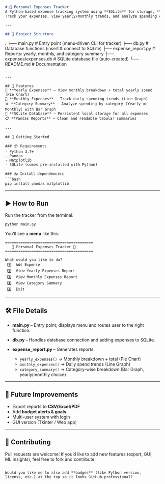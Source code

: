 ```markdown
# 🧾 Personal Expenses Tracker
A Python-based expense tracking system using **SQLite** for storage, **Pandas** for clean tabular reports, and **Matplotlib** for visualizations.  
Track your expenses, view yearly/monthly trends, and analyze spending categories with ease.

---

## 📁 Project Structure
```

.
├── main.py               # Entry point (menu-driven CLI for tracker)
├── db.py                 # Database functions (insert & connect to SQLite)
├── expense\_report.py     # Reports: yearly, monthly, and category summary
├── expenses/expenses.db  # SQLite database file (auto-created)
└── README.md             # Documentation

````

---

## 🧠 Features
📅 **Yearly Expenses** – View monthly breakdown + total yearly spend (Pie Chart)  
📆 **Monthly Expenses** – Track daily spending trends (Line Graph)  
📊 **Category Summary** – Analyze spending by category (Yearly or Monthly) with Bar Graph  
💾 **SQLite Database** – Persistent local storage for all expenses  
📋 **Pandas Reports** – Clean and readable tabular summaries  

---

## 🚀 Getting Started

### 📦 Requirements
- Python 3.7+
- Pandas
- Matplotlib
- SQLite (comes pre-installed with Python)

### 📥 Install dependencies
```bash
pip install pandas matplotlib
````

---

## ▶️ How to Run

Run the tracker from the terminal:

```bash
python main.py
```

You’ll see a **menu** like this:

```
========================================
   🧾 Personal Expenses Tracker 🧾
========================================

What would you like to do?
 1️⃣  Add Expense
 2️⃣  View Yearly Expenses Report
 3️⃣  View Monthly Expenses Report
 4️⃣  View Category Summary
 5️⃣  Exit
```

---

## 🛠️ File Details

* **main.py** – Entry point; displays menu and routes user to the right function.
* **db.py** – Handles database connection and adding expenses to SQLite.
* **expense\_report.py** – Generates reports:

  * `yearly_expenses()` → Monthly breakdown + total (Pie Chart)
  * `monthly_expenses()` → Daily spend trends (Line Graph)
  * `category_summary()` → Category-wise breakdown (Bar Graph, yearly/monthly choice)

---

## 🔮 Future Improvements

* Export reports to **CSV/Excel/PDF**
* Add **budget alerts & goals**
* Multi-user system with login
* GUI version (Tkinter / Web app)

---

## 🤝 Contributing

Pull requests are welcome! If you’d like to add new features (export, GUI, ML insights), feel free to fork and contribute.

```

Would you like me to also add **badges** (like Python version, license, etc.) at the top so it looks GitHub-professional?
```
